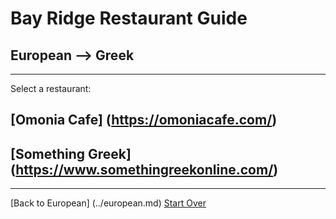 # Bay Ridge Restaurant Guide
## European --> Greek
---
Select a restaurant:
## [Omonia Cafe] (https://omoniacafe.com/)
## [Something Greek] (https://www.somethingreekonline.com/)
---
[Back to European] (../european.md)
[Start Over](../../home.md)